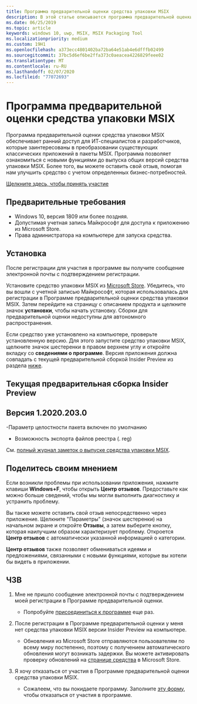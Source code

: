 ```yaml
---
title: Программа предварительной оценки средства упаковки MSIX
description: В этой статье описывается программа предварительной оценки для программы MSIX Packaging Tool, которая предоставляет выпуски с ранним доступом средства упаковки MSIX.
ms.date: 06/25/2019
ms.topic: article
keywords: windows 10, uwp, MSIX, MSIX Packaging Tool
ms.localizationpriority: medium
ms.custom: 19H1
ms.openlocfilehash: a373ecc4801402ba72ba64e51ab4e6dfffb02499
ms.sourcegitcommit: 37bc5d6ef6be2ffa373c0aeacea4226829feee02
ms.translationtype: MT
ms.contentlocale: ru-RU
ms.lasthandoff: 02/07/2020
ms.locfileid: "77072693"
---
```

# <a name="msix-packaging-tool-insider-program"></a>Программа предварительной оценки средства упаковки MSIX

Программа предварительной оценки средства упаковки MSIX обеспечивает ранний доступ для ИТ-специалистов и разработчиков, которые заинтересованы в преобразовании существующих классических приложений в пакеты MSIX. Программа позволяет ознакомиться с новыми функциями до выпуска общих версий средства упаковки MSIX. Более того, вы можете оставить свой отзыв, помогая нам улучшить средство с учетом определенных бизнес-потребностей. 

<div class="nextstepaction"><p><a class="x-hidden-focus" href="https://aka.ms/MSIXPackagingPreviewProgram" data-linktype="external">Щелкните здесь, чтобы принять участие</a></p></div>

## <a name="prerequisites"></a>Предварительные требования

- Windows 10, версия 1809 или более поздняя.
- Допустимая учетная запись Майкрософт для доступа к приложению из Microsoft Store.
- Права администратора на компьютере для запуска средства.

## <a name="install"></a>Установка

После регистрации для участия в программе вы получите сообщение электронной почты с подтверждением регистрации. 

Установите средство упаковки MSIX из [Microsoft Store](https://www.microsoft.com/en-us/p/msix-packaging-tool/9n5lw3jbcxkf). Убедитесь, что вы вошли с учетной записью Майкрософт, которая использовалась для регистрации в Программе предварительной оценки средства упаковки MSIX. Затем перейдите на страницу с описанием продукта и щелкните значок **установки**, чтобы начать установку. Сборки для предварительной оценки недоступны для автономного распространения.

Если средство уже установлено на компьютере, проверьте установленную версию. Для этого запустите средство упаковки MSIX, щелкните значок шестеренки в правом верхнем углу и откройте вкладку со **сведениями о программе**. Версия приложения должна совпадать с текущей предварительной сборкой Insider Preview из раздела [ниже](#current-insider-preview-build).

## <a name="current-insider-preview-build"></a>Текущая предварительная сборка Insider Preview

## <a name="version-120202030"></a>Версия 1.2020.203.0

-Параметр целостности пакета включен по умолчанию
- Возможность экспорта файлов реестра (. reg)

См. [полный журнал заметок о выпуске средства упаковки MSIX](release-notes/history.md).

## <a name="share-your-feedback"></a>Поделитесь своим мнением

Если возникли проблемы при использовании приложения, нажмите клавиши **Windows+F**, чтобы открыть **Центр отзывов**. Предоставьте как можно больше сведений, чтобы мы могли выполнить диагностику и устранить проблему.

Вы также можете оставить свой отзыв непосредственно через приложение. Щелкните "Параметры" (значок шестеренки) на начальном экране и откройте **Отзывы**, а затем выберите кнопку, которая наилучшим образом характеризует проблему. Откроется **Центр отзывов** с автоматически указанной информацией о категории. 

**Центр отзывов** также позволяет обмениваться идеями и предложениями, связанными с новыми функциями, которые вы хотели бы видеть в приложении.  

## <a name="faqs"></a>ЧЗВ

1. Мне не пришло сообщение электронной почты с подтверждением моей регистрации в Программе предварительной оценки. 
    - Попробуйте [присоединиться к программе](https://aka.ms/MSIXPackagingPreviewProgram) еще раз.  

2. После регистрации в Программе предварительной оценки у меня нет средства упаковки MSIX версии Insider Preview на компьютере. 
    - Обновления из Microsoft Store отправляются пользователям по всему миру постепенно, поэтому с получением автоматического обновления могут возникать задержки. Вы можете активировать проверку обновлений на [странице средства](https://www.microsoft.com/en-us/p/msix-packaging-tool/9n5lw3jbcxkf) в Microsoft Store. 
3. Я хочу отказаться от участия в Программе предварительной оценки средства упаковки MSIX. 
    - Сожалеем, что вы покидаете программу. Заполните [эту форму](https://forms.office.com/Pages/ResponsePage.aspx?id=v4j5cvGGr0GRqy180BHbR-NSOqDz219PqoOqk5qxQEZUMlEwNVNKMDhNUVlKOVpTRTlVWFhMMThLQy4u), чтобы отказаться от участия в программе. 
